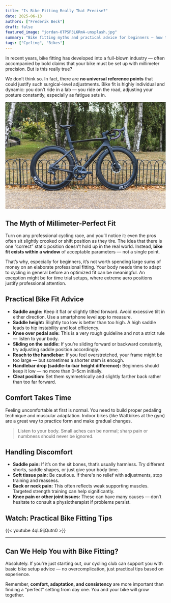 ```yaml
---
title: "Is Bike Fitting Really That Precise?"
date: 2025-06-13
authors: ["Frederik Beck"]
draft: false
featured_image: "jordan-0TPSP3L6RmA-unsplash.jpg"
summary: "Bike fitting myths and practical advice for beginners — how to adjust your saddle, handlebars, and cleats safely."
tags: ["Cycling", "Bikes"]
---
```


In recent years, bike fitting has developed into a full-blown industry — often accompanied by bold claims that your bike must be set up with millimeter precision. But is this really true?

We don’t think so. In fact, there are **no universal reference points** that could justify such surgical-level adjustments. Bike fit is highly individual and dynamic: you don’t ride in a lab — you ride on the road, adjusting your posture constantly, especially as fatigue sets in.

![Expensive road bike](jordan-0TPSP3L6RmA-unsplash.jpg)

## The Myth of Millimeter-Perfect Fit

Turn on any professional cycling race, and you’ll notice it: even the pros often sit slightly crooked or shift position as they tire. The idea that there is one “correct” static position doesn’t hold up in the real world. Instead, **bike fit exists within a window** of acceptable parameters — not a single point.

That’s why, especially for beginners, it’s not worth spending large sums of money on an elaborate professional fitting. Your body needs time to adapt to cycling in general before an optimized fit can be meaningful. An exception might be for time trial setups, where extreme aero positions justify professional attention.

## Practical Bike Fit Advice

- **Saddle angle:** Keep it flat or slightly tilted forward. Avoid excessive tilt in either direction. Use a smartphone level app to measure.  
- **Saddle height:** Slightly too low is better than too high. A high saddle leads to hip instability and lost efficiency.  
- **Knee over pedal axle:** This is a very rough guideline and not a strict rule — listen to your body.  
- **Sliding on the saddle:** If you’re sliding forward or backward constantly, try adjusting saddle position accordingly.  
- **Reach to the handlebar:** If you feel overstretched, your frame might be too large — but sometimes a shorter stem is enough.  
- **Handlebar drop (saddle-to-bar height difference):** Beginners should keep it low — no more than 0–5cm initially.  
- **Cleat position:** Set them symmetrically and slightly farther back rather than too far forward.  

## Comfort Takes Time

Feeling uncomfortable at first is normal. You need to build proper pedaling technique and muscular adaptation. Indoor bikes (like Wattbikes at the gym) are a great way to practice form and make gradual changes.

> Listen to your body. Small aches can be normal; sharp pain or numbness should never be ignored.

## Handling Discomfort

- **Saddle pain:** If it’s on the sit bones, that’s usually harmless. Try different shorts, saddle shapes, or just give your body time.  
- **Soft tissue pain:** Be cautious. If there's no relief with adjustments, stop training and reassess.  
- **Back or neck pain:** This often reflects weak supporting muscles. Targeted strength training can help significantly.  
- **Knee pain or other joint issues:** These can have many causes — don’t hesitate to consult a physiotherapist if problems persist.  

## Watch: Practical Bike Fitting Tips

{{< youtube 4qL9ijQutn0 >}}

---

## Can We Help You with Bike Fitting?

Absolutely. If you're just starting out, our cycling club can support you with basic bike setup advice — no overcomplication, just practical tips based on experience.

Remember, **comfort, adaptation, and consistency** are more important than finding a “perfect” setting from day one. You and your bike will grow together.



